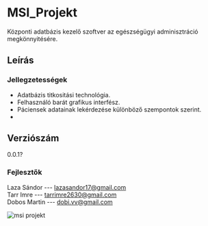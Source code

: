 # MSI_Projekt
Központi adatbázis kezelő szoftver az egészségügyi adminisztráció megkönnyitésére.

## Leírás


### Jellegzetességek
- Adatbázis titkositási technológia.
- Felhasználó barát grafikus interfész.
- Páciensek adatainak lekérdezése különböző szempontok szerint.
- 
## Verziószám
0.0.1?

### Fejlesztők
Laza Sándor --- lazasandor17@gmail.com  
Tarr Imre --- tarrimre2630@gmail.com  
Dobos Martin --- dobi.vv@gmail.com

![msi projekt](https://toxy.hu/fs/msilogofeher.png)
